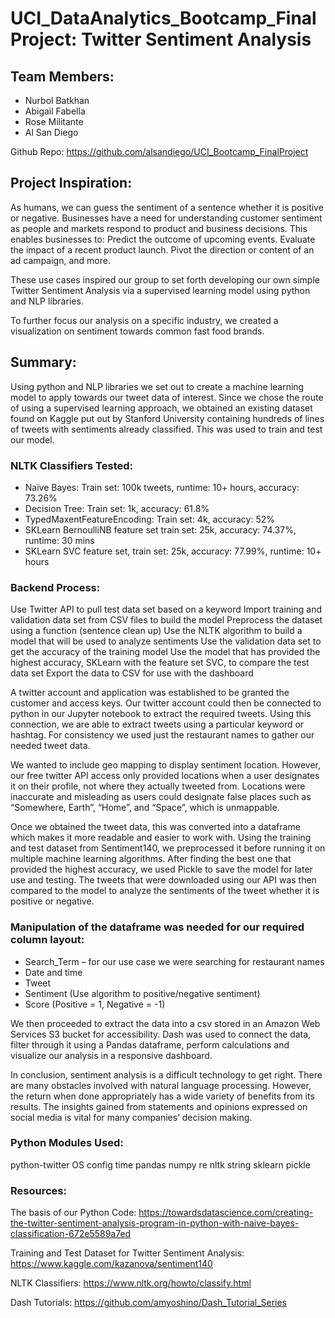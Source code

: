 # UCI_DataAnalytics_Bootcamp_FinalProject: Twitter Sentiment Analysis
## Team Members:
- Nurbol Batkhan
- Abigail Fabella
- Rose Militante
- Al San Diego

Github Repo: https://github.com/alsandiego/UCI_Bootcamp_FinalProject

## Project Inspiration:
As humans, we can guess the sentiment of a sentence whether it is positive or negative. Businesses have a need for understanding customer sentiment as people and markets respond to product and business decisions. This enables businesses to:
Predict the outcome of upcoming events.
Evaluate the impact of a recent product launch.
Pivot the direction or content of an ad campaign, and more.

These use cases inspired our group to set forth developing our own simple Twitter Sentiment Analysis via a supervised learning model using python and NLP libraries. 

To further focus our analysis on a specific industry, we created a visualization on sentiment towards common fast food brands.

## Summary:

Using python and NLP libraries we set out to create a machine learning model to apply towards our tweet data of interest. Since we chose the route of using a supervised learning approach, we obtained an existing dataset found on Kaggle put out by Stanford University containing hundreds of lines of tweets with sentiments already classified. This was used to train and test our model.

### NLTK Classifiers Tested: 
- Naïve Bayes: Train set: 100k tweets, runtime: 10+ hours, accuracy: 73.26%
- Decision Tree: Train set: 1k, accuracy: 61.8%
- TypedMaxentFeatureEncoding: Train set: 4k, accuracy: 52%
- SKLearn BernoulliNB feature set train set: 25k, accuracy: 74.37%, runtime: 30 mins
- SKLearn SVC feature set, train set: 25k, accuracy: 77.99%, runtime: 10+ hours

### Backend Process:
Use Twitter API to pull test data set based on a keyword
Import training and validation data set from CSV files to build the model
Preprocess the dataset using a function (sentence clean up)
Use the NLTK algorithm to build a model that will be used to analyze sentiments
Use the validation data set to get the accuracy of the training model
Use the model that has provided the highest accuracy, SKLearn with the feature set SVC, to compare the test data set
Export the data to CSV for use with the dashboard

A twitter account and application was established to be granted the customer and access keys. Our twitter account could then be connected to python in our Jupyter notebook to extract the required tweets. Using this connection, we are able to extract tweets using a particular keyword or hashtag. For consistency we used just the restaurant names to gather our needed tweet data.

We wanted to include geo mapping to display sentiment location. However, our free twitter API access only provided locations when a user designates it on their profile, not where they actually tweeted from. Locations were inaccurate and misleading as users could designate false places such as “Somewhere, Earth”, “Home”, and “Space”, which is unmappable.

Once we obtained the tweet data, this was converted into a dataframe which makes it more readable and easier to work with. Using the training and test dataset from Sentiment140, we preprocessed it before running it on multiple machine learning algorithms. After finding the best one that provided the highest accuracy, we used Pickle to save the model for later use and testing. The tweets that were downloaded using our API was then compared to the model to analyze the sentiments of the tweet whether it is positive or negative.

### Manipulation of the dataframe was needed for our required column layout: 
* Search_Term – for our use case we were searching for restaurant names 
* Date and time
* Tweet
* Sentiment (Use algorithm to positive/negative sentiment)
* Score (Positive = 1, Negative = -1)

We then proceeded to extract the data into a csv stored in an Amazon Web Services S3 bucket for accessibility. Dash was used to connect the data, filter through it using a Pandas dataframe, perform calculations and visualize our analysis in a responsive dashboard. 

In conclusion, sentiment analysis is a difficult technology to get right. There are many obstacles involved with natural language processing. However, the return when done appropriately has a wide variety of benefits from its results. The insights gained from statements and opinions expressed on social media is vital for many companies’ decision making. 

### Python Modules Used:
python-twitter
OS
config
time
pandas
numpy
re
nltk
string
sklearn
pickle



### Resources:
The basis of our Python Code: https://towardsdatascience.com/creating-the-twitter-sentiment-analysis-program-in-python-with-naive-bayes-classification-672e5589a7ed

Training and Test Dataset for Twitter Sentiment Analysis:
https://www.kaggle.com/kazanova/sentiment140

NLTK Classifiers:
https://www.nltk.org/howto/classify.html

Dash Tutorials:
https://github.com/amyoshino/Dash_Tutorial_Series
